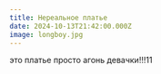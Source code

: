 ```yaml
---
title: Нереальное платье
date: 2024-10-13T21:42:00.000Z
image: longboy.jpg
---
```

это платье просто агонь девачки!!!11
